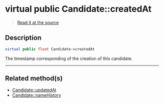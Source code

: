 # virtual public Candidate::createdAt

> [Read it at the source](https://github.com/julien-boudry/Condorcet/blob/master/src/Candidate.php#L16)

## Description    

```php
virtual public float Candidate->createdAt 
```

The timestamp corresponding of the creation of this candidate.

---------------------------------------

## Related method(s)      

* [Candidate::updatedAt](/Docs/api-reference/Candidate%20Class/Candidate--updatedAt.md)    
* [Candidate::nameHistory](/Docs/api-reference/Candidate%20Class/Candidate--nameHistory.md)    
